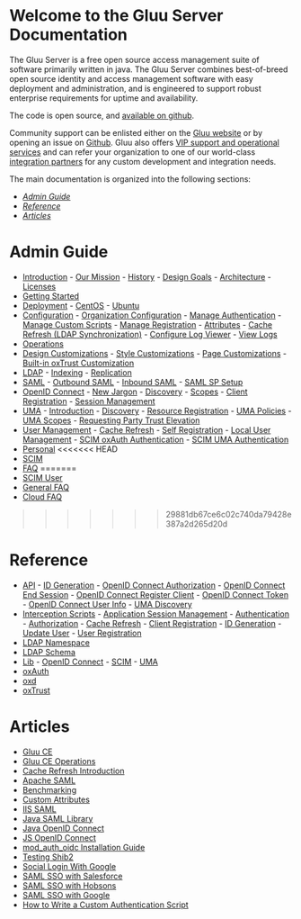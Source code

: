 # Welcome to the Gluu Server Documentation

The Gluu Server is a free open source access management suite of software primarily written in java. The Gluu Server combines best-of-breed open source identity and access management software with easy deployment and administration, and is engineered to support robust enterprise requirements for uptime and availability.

The code is open source, and [available on github](http://github.com/gluufederation).

Community support can be enlisted either on the [Gluu website](http://support.gluu.org) or by opening an issue on [Github](http://github.com/GluuFederation). Gluu also offers [VIP support and operational services](http://gluu.org/pricing) and can refer your organization to one of our world-class [integration partners](http://www.gluu.org/partners/current-partners/) for any custom development and integration needs. 

The main documentation is organized into the following sections:

- *[Admin Guide](#admin-guide)*
- *[Reference](#reference)*
- *[Articles](#articles)*

# Admin Guide
- [Introduction](./admin-guide/introduction/index.md)
	  - [Our Mission](./admin-guide/introduction/index.md#our-mission)
	  - [History](./admin-guide/introduction/index.md#history)
	  - [Design Goals](./admin-guide/introduction/index.md#design-goals)
	  - [Architecture](./admin-guide/introduction/index.md#architecture)
	  - [Licenses](./admin-guide/introduction/index.md#licenses)
- [Getting Started](./admin-guide/getting-started/index.md)
- [Deployment](./admin-guide/deployment/index.md)
	  - [CentOS](./admin-guide/deployment/centos.md)
	  - [Ubuntu](./admin-guide/deployment/ubuntu.md)
- [Configuration](./admin-guide/configuration/index.md)
	  - [Organization Configuration](./admin-guide/configuration/index.md#organization-configuration)
	  - [Manage Authentication](./admin-guide/configuration/index.md#manage-authentication)
	  - [Manage Custom Scripts](./admin-guide/configuration/index.md#manage-custom-scripts)
	  - [Manage Registration](./admin-guide/configuration/index.md#manage-registration)
	  - [Attributes](./admin-guide/configuration/index.md#attributes)
	  - [Cache Refresh (LDAP Synchronization)](./admin-guide/configuration/index.md#cache-refresh)
	  - [Configure Log Viewer](./admin-guide/configuration/index.md#configure-log-viewer)
	  - [View Logs](./admin-guide/configuration/index.md#view-logs)
- [Operations](./articles/operations/index.md)
- [Design Customizations](./admin-guide/design-customizations/index.md)
	  - [Style Customizations](admin-guide/design-customizations/index.md#style-customizations)
	  - [Page Customizations](admin-guide/design-customizations/index.md#page-customizations)
	  - [Built-in oxTrust Customization](admin-guide/design-customizations/index.md#built-in-oxtrust-customization)
- [LDAP](./admin-guide/ldap/index.md)
	  - [Indexing](./admin-guide/ldap/index.md#indexing)
	  - [Replication](./admin-guide/ldap/index.md#replication)
- [SAML](./admin-guide/saml/index.md)
	  - [Outbound SAML](./admin-guide/saml/outbound-saml.md)
	  - [Inbound SAML](./admin-guide/saml/inbound-saml.md)
	  - [SAML SP Setup](./admin-guide/saml/saml-sp-configuration.md)
- [OpenID Connect](./admin-guide/openid-connect/index.md)
	  - [New Jargon](admin-guide/openid-connect/index.md#new-jargon-taxonomy)
	  - [Discovery](admin-guide/openid-connect/index.md#discovery)
	  - [Scopes](./admin-guide/openid-connect/index.md#scopes)
	  - [Client Registration](./admin-guide/openid-connect/index.md#client-registration)
	  - [Session Management](./admin-guide/openid-connect/index.md#session-management)
- [UMA](./admin-guide/uma/index.md)
	  - [Introduction](./admin-guide/uma/index.md#introduction)
	  - [Discovery](./admin-guide/uma/index.md#discovery)
	  - [Resource Registration](./admin-guide/uma/index.md#resource-registration)
	  - [UMA Policies](./admin-guide/uma/index.md#uma-policies)
	  - [UMA Scopes](./admin-guide/uma/index.md#uma-scopes)
	  - [Requesting Party Trust Elevation](./admin-guide/uma/index.md#requesting-party-trust-elevation)
- [User Management](./admin-guide/user-management/index.md) 
	  - [Cache Refresh](./admin-guide/user-management/index.md#cache-refresh)
	  - [Self Registration](./admin-guide/user-management/index.md#self-registration)
	  - [Local User Management](./admin-guide/user-management/index.md#local-user-management)
	  - [SCIM oxAuth Authentication](./admin-guide/user-management/index.md#scim-oxauth-authentication)
	  - [SCIM UMA Authentication](./admin-guide/user-management/index.md#scim-uma-authentication)
- [Personal](./admin-guide/personal/index.md) 
<<<<<<< HEAD
- [SCIM](./admin-guide/SCIM/index.md)
- [FAQ](./faq/general/index.md)
=======
- [SCIM User](./admin-guide/SCIM-user-test/index.md)
- [General FAQ](./faq/index.md)
- [Cloud FAQ](./faq/cloud-faq.md)
>>>>>>> 29881db67ce6c02c740da79428e387a2d265d20d

# Reference
- [API](./reference/api/index.md) 
	  - [ID Generation](./reference/api/id-generation.md)
	  - [OpenID Connect Authorization](./reference/api/oic-authorization.md)
	  - [OpenID Connect End Session](./reference/api/oic-end-session.md)
	  - [OpenID Connect Register Client](./reference/api/oic-register-client.md)
	  - [OpenID Connect Token](./reference/api/oic-token.md)
	  - [OpenID Connect User Info](./reference/api/oic-userinfo.md)
	  - [UMA Discovery](./reference/api/uma-discovery.md)
- [Interception Scripts](reference/interception-scripts/index.md)
	  - [Application Session Management](reference/interception-scripts/index.md#application-session-management)
	  - [Authentication](reference/interception-scripts/index.md#authentication)
	  - [Authorization](reference/interception-scripts/index.md#authorization)
	  - [Cache Refresh](reference/interception-scripts/index.md#cache-refresh) 
	  - [Client Registration](reference/interception-scripts/index.md#client-registration)
	  - [ID Generation](reference/interception-scripts/index.md#id-generation)
	  - [Update User](reference/interception-scripts/index.md#update-user) 
	  - [User Registration](reference/interception-scripts/index.md#user-registration) 
- [LDAP Namespace](./reference/ldap-namespace/index.md)
- [LDAP Schema](./reference/ldap-schema/index.md)
- [Lib](./reference/lib/index.md)
	  - [OpenID Connect](./reference/lib/openid-connect.md)
	  - [SCIM](./reference/lib/scim.md)
	  - [UMA](./reference/lib/uma.md)
- [oxAuth](./reference/oxAuth/index.md) 
- [oxd](./reference/oxd/index.md)
- [oxTrust](./reference/oxTrust/index.md)

# Articles
- [Gluu CE](./articles/gluu-server-ce.md)
- [Gluu CE Operations](./articles/operations/index.md)
- [Cache Refresh Introduction](./articles/cache-refresh.md)
- [Apache SAML](./articles/apache-saml.md)
- [Benchmarking](./articles/benchmarking.md)
- [Custom Attributes](./articles/custom-attributes.md)
- [IIS SAML](./articles/iis-saml.md)
- [Java SAML Library](./articles/java-saml.md)
- [Java OpenID Connect](./articles/java-connect.md)
- [JS OpenID Connect](./articles/js-connect.md)
- [mod_auth_oidc Installation Guide](./articles/mod-auth-oidc/index.md)
- [Testing Shib2](./articles/test-shib2.md)
- [Social Login With Google](./articles/social-login-google.md)
- [SAML SSO with Salesforce](./articles/salesforce-sso.md)
- [SAML SSO with Hobsons](./articles/hobsons-saml.md)
- [SAML SSO with Google](./articles/google-saml.md)
- [How to Write a Custom Authentication Script](./articles/auth-script.md)






